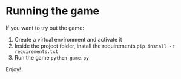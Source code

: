 # Running the game
If you want to try out the game:
1. Create a virtual environment and activate it
2. Inside the project folder, install the requirements `pip install -r requirements.txt`
3. Run the game `python game.py`

Enjoy!